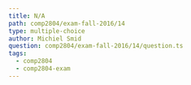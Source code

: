 ```yaml
---
title: N/A
path: comp2804/exam-fall-2016/14
type: multiple-choice
author: Michiel Smid
question: comp2804/exam-fall-2016/14/question.ts
tags:
  - comp2804
  - comp2804-exam
---
```

